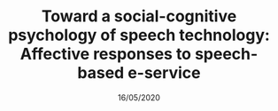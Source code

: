 ---
title: "Toward a social-cognitive psychology of speech technology: Affective responses to speech-based e-service"
publication: Dissertation, Department of Psychology, University of South Florida
time: 2005
date: 16/05/2020
image: dept-psychology
type: .jpg
excerpt: "Using a theoretical foundation derived from research in social cognition, interpersonal communication, psycholinguistics, human factors, and services marketing, two studies develop items for a speech interface usability scale, which is then used to examine interrelationships among individual differences (e.g., self-monitoring, need for interaction with a service provider, inherent novelty seeking), usability, comfort, and customer satisfaction)."
url: https://scholarcommons.usf.edu/etd/819/
---